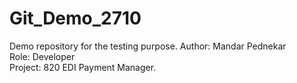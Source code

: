 # Git_Demo_2710
Demo repository for the testing purpose.
Author: Mandar Pednekar <br>
Role: Developer <br>
Project: 820 EDI Payment Manager.
